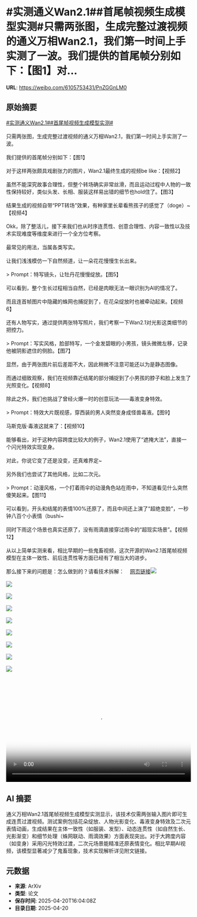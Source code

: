 # #实测通义Wan2.1##首尾帧视频生成模型实测#只需两张图，生成完整过渡视频的通义万相Wan2.1，我们第一时间上手实测了一波。我们提供的首尾帧分别如下：【图1】对...

**URL**: https://weibo.com/6105753431/PnZGGnLM0

## 原始摘要

<a href="https://m.weibo.cn/search?containerid=231522type%3D1%26t%3D10%26q%3D%23%E5%AE%9E%E6%B5%8B%E9%80%9A%E4%B9%89Wan2.1%23&amp;extparam=%23%E5%AE%9E%E6%B5%8B%E9%80%9A%E4%B9%89Wan2.1%23" data-hide=""><span class="surl-text">#实测通义Wan2.1#</span></a><a href="https://m.weibo.cn/search?containerid=231522type%3D1%26t%3D10%26q%3D%23%E9%A6%96%E5%B0%BE%E5%B8%A7%E8%A7%86%E9%A2%91%E7%94%9F%E6%88%90%E6%A8%A1%E5%9E%8B%E5%AE%9E%E6%B5%8B%23&amp;extparam=%23%E9%A6%96%E5%B0%BE%E5%B8%A7%E8%A7%86%E9%A2%91%E7%94%9F%E6%88%90%E6%A8%A1%E5%9E%8B%E5%AE%9E%E6%B5%8B%23" data-hide=""><span class="surl-text">#首尾帧视频生成模型实测#</span></a><br><br>只需两张图，生成完整过渡视频的通义万相Wan2.1，我们第一时间上手实测了一波。<br><br>我们提供的首尾帧分别如下：【图1】<br><br>对于这样两张颇具戏剧张力的图片，Wan2.1最终生成的视频be like：【视频2】<br><br>虽然不能深究故事合理性，但整个转场确实非常丝滑，而且运动过程中人物的一致性保持较好，类似头发、长相、服装这样易出错的细节也hold住了。【图3】<br><br>结果生成的视频自带“PPT转场”效果，有种家里长辈看熊孩子的感觉了（doge）~【视频4】<br><br>Okk，除了整活儿，接下来我们也从时序连贯性、创意合理性、内容一致性以及技术实现难度等维度来进行一个全方位考察。<br><br>最常见的用法，当属各类写实。<br><br>让我们浅浅模仿一下自然频道，让一朵花花慢慢生长出来。<br><br>&gt; Prompt：特写镜头，让牡丹花慢慢绽放。【图5】<br><br>可以看到，整个生长过程相当自然，已经是肉眼无法一眼识别为AI的情况了。<br><br>而且连首帧图片中隐藏的蛛网也捕捉到了，在花朵绽放时也被牵动起来。【视频6】<br><br>还有人物写实，通过提供两张特写照片，我们考察一下Wan2.1对光影这类细节的把控力。<br><br>&gt; Prompt：写实风格，脸部特写，一个金发碧眼的小男孩，镜头微微左移，记录他被阴影遮住的侧脸。【图7】<br><br>显然，由于两张图片前后差距不大，因此稍微不注意可能还以为是静态图像。<br><br>而通过细致观察，我们在视频靠近结尾的部分捕捉到了小男孩的脖子和脸上发生了光照变化。【视频8】<br><br>除此之外，我们也挑战了曾经火爆一时的创意玩法——毒液变身特效。<br><br>&gt; Prompt：特效大片既视感，穿西装的男人突然变身成怪兽毒液。【图9】<br><br>马斯克版·毒液这就来了：【视频10】<br><br>能够看出，对于这种内容跨度比较大的例子，Wan2.1使用了“遮掩大法”，直接一个闪光特效实现变身。<br><br>对此，你说它变了还是没变，还真难界定~<br><br>另外我们也尝试了其他风格，比如二次元。<br><br>&gt; Prompt：动漫风格，一个打着雨伞的动漫角色站在雨中，不知道看见什么突然傻笑起来。【图11】<br><br>可以看到，开头和结尾的表情100%还原了，而且中间还上演了“超绝变脸”，一秒钟八百个小表情（bushi~<br><br>同时下雨这个场景也真实还原了，没有雨滴直接穿过雨伞的“超现实场景”。【视频12】<br><br>从以上简单实测来看，相比早期的一些鬼畜视频，这次开源的Wan2.1首尾帧视频模型在主体一致性、前后连贯性等方面已经有了相当大的进步。<br><br>那么接下来的问题是：怎么做到的？请看技术拆解：<a href="https://weibo.cn/sinaurl?u=https%3A%2F%2Fmp.weixin.qq.com%2Fs%2Fj-F1eNH-hjxUVFRXw_njnQ" data-hide=""><span class="url-icon"><img style="width: 1rem;height: 1rem" src="https://h5.sinaimg.cn/upload/2015/09/25/3/timeline_card_small_web_default.png" referrerpolicy="no-referrer"></span><span class="surl-text">网页链接</span></a><img style="" src="https://tvax4.sinaimg.cn/large/006Fd7o3ly1i0m7blsxp1j30xc0go46f.jpg" referrerpolicy="no-referrer"><br><br><img style="" src="https://tvax3.sinaimg.cn/large/006Fd7o3ly1i0m7tu33rcj30s00owta8.jpg" referrerpolicy="no-referrer"><br><br><img style="" src="https://tvax3.sinaimg.cn/large/006Fd7o3ly1i0m7kfj6hxj30xc0gogrj.jpg" referrerpolicy="no-referrer"><br><br><img style="" src="https://tvax1.sinaimg.cn/large/006Fd7o3ly1i0m7trs81yj30uo0mot9b.jpg" referrerpolicy="no-referrer"><br><br><img style="" src="https://tvax2.sinaimg.cn/large/006Fd7o3ly1i0m7lo27wcj30xc0gon8q.jpg" referrerpolicy="no-referrer"><br><br><img style="" src="https://tvax4.sinaimg.cn/large/006Fd7o3ly1i0m7tqyi6vj30wg0lsdh4.jpg" referrerpolicy="no-referrer"><br><br><img style="" src="https://tvax1.sinaimg.cn/large/006Fd7o3ly1i0m7lplj0lj30xc0goq9p.jpg" referrerpolicy="no-referrer"><br><br><img style="" src="https://tvax1.sinaimg.cn/large/006Fd7o3ly1i0m7trmyouj30vk0m8t9h.jpg" referrerpolicy="no-referrer"><br><br><img style="" src="https://tvax4.sinaimg.cn/large/006Fd7o3ly1i0m7mych05j30xc0p0wr4.jpg" referrerpolicy="no-referrer"><br><br><br clear="both"><div style="clear: both"></div><video controls="controls" poster="https://tvax2.sinaimg.cn/orj480/006Fd7o3ly1i0m7tu6020j30s00owta8.jpg" style="width: 100%"><source src="https://f.video.weibocdn.com/o0/XkrPrRs7lx08nB0JYLEY010412002mpa0E010.mp4?label=mp4_720p&amp;template=808x720.25.0&amp;ori=0&amp;ps=1CwnkDw1GXwCQx&amp;Expires=1745168567&amp;ssig=wOLFY3VXZd&amp;KID=unistore,video"><source src="https://f.video.weibocdn.com/o0/fZxlyNM7lx08nB0JSi6A010412001eTh0E010.mp4?label=mp4_hd&amp;template=540x480.25.0&amp;ori=0&amp;ps=1CwnkDw1GXwCQx&amp;Expires=1745168567&amp;ssig=UeVNKAjSna&amp;KID=unistore,video"><source src="https://f.video.weibocdn.com/o0/QpMfWCpClx08nB0JRJLy010412000PwX0E010.mp4?label=mp4_ld&amp;template=404x360.25.0&amp;ori=0&amp;ps=1CwnkDw1GXwCQx&amp;Expires=1745168567&amp;ssig=VBb5gKs2wT&amp;KID=unistore,video"><p>视频无法显示，请前往<a href="https://video.weibo.com/show?fid=1034%3A5157183957172226" target="_blank" rel="noopener noreferrer">微博视频</a>观看。</p></video>

## AI 摘要

通义万相Wan2.1首尾帧视频生成模型实测显示，该技术仅需两张输入图片即可生成连贯过渡视频。测试案例包括花朵绽放、人物光影变化、毒液变身特效及二次元表情动画，生成结果在主体一致性（如服装、发型）、动态连贯性（如自然生长、光影渐变）和细节处理（蛛网联动、雨滴效果）方面表现突出。对于大跨度内容（如变身）采用闪光特效过渡，二次元场景能精准还原表情变化。相比早期AI视频，该模型显著减少了鬼畜现象，技术实现解析详见附文链接。

## 元数据

- **来源**: ArXiv
- **类型**: 论文
- **保存时间**: 2025-04-20T16:04:08Z
- **目录日期**: 2025-04-20
